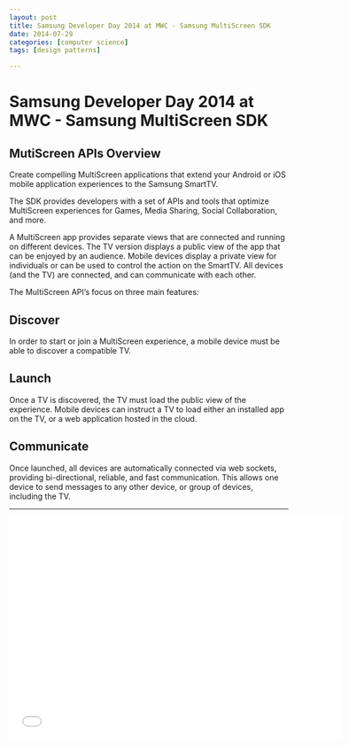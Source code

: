 ```yaml
---
layout: post
title: Samsung Developer Day 2014 at MWC - Samsung MultiScreen SDK 
date: 2014-07-29
categories: [computer science]
tags: [design patterns]

---
```



# Samsung Developer Day 2014 at MWC - Samsung MultiScreen SDK

## MutiScreen APIs Overview

Create compelling MultiScreen applications that extend your Android or iOS mobile application experiences to the Samsung SmartTV.

The SDK provides developers with a set of APIs and tools that optimize MultiScreen experiences for Games, Media Sharing, Social Collaboration, and more.


A MultiScreen app provides separate views that are connected and running on different devices. The TV version displays a public view of the app that can be enjoyed by an audience. Mobile devices display a private view for individuals or can be used to control the action on the SmartTV. All devices (and the TV) are connected, and can communicate with each other.

The MultiScreen API’s focus on three main features:

## Discover

In order to start or join a MultiScreen experience, a mobile device must be able to discover a compatible TV.

## Launch

Once a TV is discovered, the TV must load the public view of the experience. Mobile devices can instruct a TV to load either an installed app on the TV, or a web application hosted in the cloud.

## Communicate

Once launched, all devices are automatically connected via web sockets, providing bi-directional, reliable, and fast communication. This allows one device to send messages to any other device, or group of devices, including the TV.


---

<iframe width="600" height="400" src="//www.youtube.com/embed/Cxgs8-nW9FE" frameborder="0" allowfullscreen></iframe>


